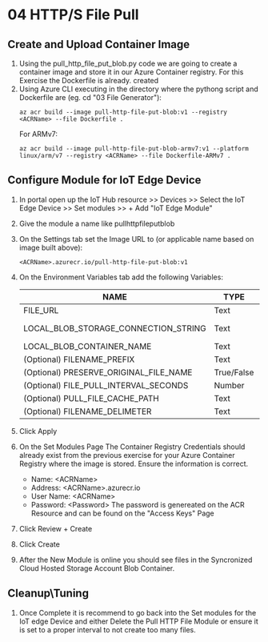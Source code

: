 # 04 HTTP/S File Pull
## Create and Upload Container Image
1. Using the pull_http_file_put_blob.py code we are going to create a container image and store it in our Azure Container registry. For this Exercise the Dockerfile is already. created
1. Using Azure CLI executing in the directory where the pythong script and Dockerfile are (eg. cd "03 File Generator"):
    ```azurecli
    az acr build --image pull-http-file-put-blob:v1 --registry <ACRName> --file Dockerfile .
    ```
    For ARMv7:
    ```azurecli
    az acr build --image pull-http-file-put-blob-armv7:v1 --platform linux/arm/v7 --registry <ACRName> --file Dockerfile-ARMv7 .
    ```

## Configure Module for IoT Edge Device
1. In portal open up the IoT Hub resource >> Devices >> Select the IoT Edge Device >> Set modules >> + Add "IoT Edge Module"
1. Give the module a name like pullhttpfileputblob
1. On the Settings tab set the Image URL to (or applicable name based on image built above):
    ```
    <ACRName>.azurecr.io/pull-http-file-put-blob:v1
    ```
1. On the Environment Variables tab add the following Variables:
    
    | NAME                                        | TYPE       | DESCRIPTION                                                                          |
    | ------------------------------------------- | ---------- | ------------------------------------------------------------------------------------ |
    | FILE_URL                                    | Text       | URL string for source file e.g. http://my-server.tld/image.jpg or https://username:password@10.10.10.10/image.jpg |
    | LOCAL_BLOB_STORAGE_CONNECTION_STRING        | Text       | DefaultEndpointsProtocol=https;BlobEndpoint=http://\<StorageBlobModuleName>:11002/\<StorageAccountName>;AccountName=\<StorageAccountName>;AccountKey=\<AccountKey> |
    | LOCAL_BLOB_CONTAINER_NAME                   | Text       | \<ContainerName>                                                                     |
    | (Optional) FILENAME_PREFIX                  | Text       | Prefix added to each uploaded file e.g. locationA would result in locationA_(originalFilename)_(timestamp).jpg (defaults to none) |
    | (Optional) PRESERVE_ORIGINAL_FILE_NAME      | True/False | Defaults to True, if set to false the original file name will not be passed as part of the filename of the uploaded blob | 
    | (Optional) FILE_PULL_INTERVAL_SECONDS       | Number     | Delay between pulls in Seconds; if not set will default to 60 seconds                |
    | (Optional) PULL_FILE_CACHE_PATH             | Text       | \<path>  (if not set will default to: '/app/output/'  - Recommended to not set this unless necessary due to storage constraints) |
    | (Optional) FILENAME_DELIMETER               | Text       | Delimeter between the filename parts. Defaults to _ (underscore)                     |

1. Click Apply
1. On the Set Modules Page The Container Registry Credentials should already exist from the previous exercise for your Azure Container Registry where the image is stored. Ensure the information is correct.
    - Name: \<ACRName\>
    - Address: \<ACRName\>.azurecr.io
    - User Name: \<ACRName\>
    - Password: \<Password\> The password is genereated on the ACR Resource and can be found on the "Access Keys" Page
1. Click Review + Create
1. Click Create
1. After the New Module is online you should see files in the Syncronized Cloud Hosted Storage Account Blob Container.
## Cleanup\Tuning
1. Once Complete it is recommend to go back into the Set modules for the IoT edge Device and either Delete the Pull HTTP File Module or ensure it is set to a proper interval to not create too many files.
